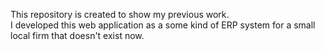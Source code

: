 This repository is created to show my previous work.\
I developed this web application as a some kind of ERP system for a small local firm that doesn't exist now.
